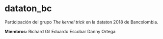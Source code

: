 # dataton_bc
Participación del grupo *The kernel trick* en la dataton 2018 de Bancolombia.

**Miembros:**
Richard Gil
Eduardo Escobar
Danny Ortega
